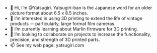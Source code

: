 - 👋 Hi, I’m @Yatsugiri. Yatsugiri-ban is the Japanese word for an older picture format about 6.5 x 8.5 inches. 
- 👀 I’m interested in using 3D printing to extend the life of vintage products -- particularly, large format film cameras. 
- 🌱 I’m currently learning about Marlin firmware for 3D printing. 
- 💞️ I’m looking to collaborate on projects to increase the functionality, precision, and strength of 3D printed parts. 
- 📫 See my web page: yatsugiri.com

